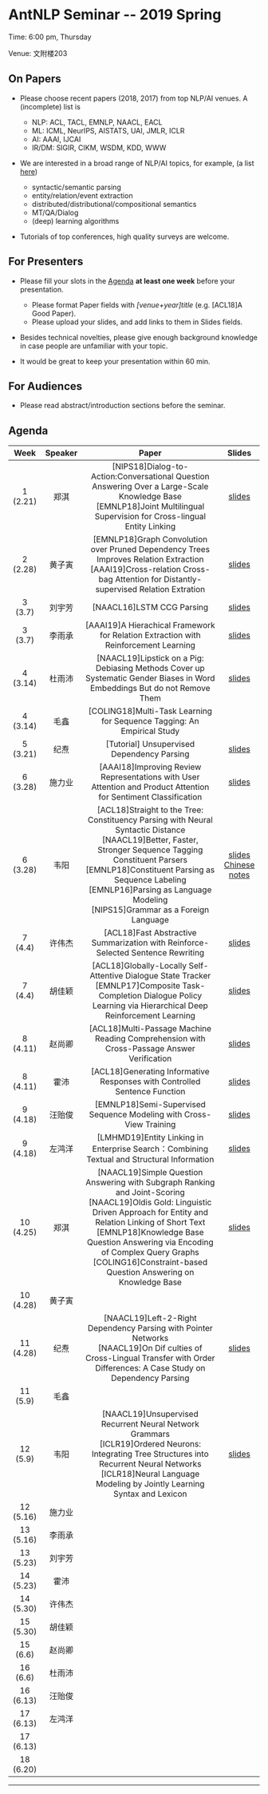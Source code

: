 # AntNLP Seminar -- 2019 Spring

Time: 6:00 pm, Thursday

Venue: 文附楼203

## On Papers

- Please choose recent papers (2018, 2017) from top NLP/AI venues. A (incomplete) list is
  - NLP: ACL, TACL, EMNLP, NAACL, EACL
  - ML:  ICML, NeurIPS, AISTATS, UAI, JMLR, ICLR
  - AI:  AAAI, IJCAI
  - IR/DM: SIGIR, CIKM, WSDM, KDD, WWW

- We are interested in a broad range of NLP/AI topics, for example, (a list [here](https://slack-files.com/T22T1UP8Q-F726RJERH-9a39cc3d9a))

  - syntactic/semantic parsing
  - entity/relation/event extraction
  - distributed/distributional/compositional semantics
  - MT/QA/Dialog
  - (deep) learning algorithms

- Tutorials of top conferences, high quality surveys are welcome.

## For Presenters

- Please fill your slots in the [Agenda](#agenda) **at least one week** before your presentation.

  - Please format Paper fields with *[venue+year]title* (e.g. [ACL18]A Good Paper).
  - Please upload your slides, and add links to them in Slides fields.
- Besides technical novelties, please give enough background knowledge in case people are unfamiliar with your topic.
- It would be great to keep your presentation within 60 min.

## For Audiences

- Please read abstract/introduction sections before the seminar.

## Agenda

| Week | Speaker | Paper                                    |                  Slides                  |
| :--: | :-----: | :--------------------------------------: | :--------------------------------------: |
| 1 (2.21) |   郑淇  | [NIPS18]Dialog-to-Action:Conversational Question Answering Over a Large-Scale Knowledge Base<br/>[EMNLP18]Joint Multilingual Supervision for Cross-lingual Entity Linking<br/> | [slides](https://github.com/AntNLP/seminar/blob/master/2019Spring/week1/antnlp190221.pptx) |
| 2 (2.28) |   黄子寅 | [EMNLP18]Graph Convolution over Pruned Dependency Trees Improves Relation Extraction<br/>[AAAI19]Cross-relation Cross-bag Attention for Distantly-supervised Relation Extration<br/> |[slides](https://github.com/AntNLP/seminar/blob/master/2019Spring/week2/go.pptx)                           |
| 3 (3.7) | 刘宇芳 | [NAACL16]LSTM CCG Parsing | [slides](https://github.com/AntNLP/seminar/blob/master/2019Spring/week3/LSTM%20CCG%20Parsing.pptx) |
| 3 (3.7) | 李雨承 | [AAAI19]A Hierachical Framework for Relation Extraction with Reinforcement Learning | [slides](https://github.com/AntNLP/seminar/blob/master/2019Spring/week3/%E8%87%AA%E7%84%B6%E8%AF%AD%E8%A8%80%E5%A4%84%E7%90%86%E8%AE%A8%E8%AE%BA%E7%89%88HRL.pdf) |
|  4 (3.14)  | 杜雨沛 | [NAACL19]Lipstick on a Pig: Debiasing Methods Cover up Systematic Gender Biases in Word Embeddings But do not Remove Them  | [slides](https://github.com/AntNLP/seminar/blob/master/2019Spring/week4/seminar_Mar.14.pdf) |
| 4 (3.14) | 毛鑫 | [COLING18]Multi-Task Learning for Sequence Tagging: An Empirical Study |        |
|  5 (3.21)  | 纪焘 | [Tutorial] Unsupervised Dependency Parsing |    [slides](https://github.com/AntNLP/seminar/blob/master/2019Spring/week5/unsupervised-parsing.pdf)    |
|  6 (3.28)   | 施力业 | [AAAI18]Improving Review Representations with User Attention and Product Attention for Sentiment Classification | [slides](https://github.com/AntNLP/seminar/blob/master/2019Spring/week6/3.21nlp.pptx) |
| 6 (3.28) | 韦阳 | [ACL18]Straight to the Tree: Constituency Parsing with Neural Syntactic Distance<br/>[NAACL19]Better, Faster, Stronger Sequence Tagging Constituent Parsers<br/>[EMNLP18]Constituent Parsing as Sequence Labeling<br/>[EMNLP16]Parsing as Language Modeling<br/>[NIPS15]Grammar as a Foreign Language | [slides](https://github.com/AntNLP/seminar/blob/master/2019Spring/week6/ConParSeqLab.pdf)<br/>[Chinese notes](https://godweiyang.com/2019/03/11/ConParSeqLab/) |
|  7 (4.4)  | 许伟杰 | [ACL18]Fast Abstractive Summarization with Reinforce-Selected Sentence Rewriting |   [slides](https://github.com/AntNLP/seminar/blob/master/2019Spring/week7/Fast_abs_rl.pptx)             |
|  7 (4.4)  | 胡佳颖 | [ACL18]Globally-Locally Self-Attentive Dialogue State Tracker<br/>[EMNLP17]Composite Task-Completion Dialogue Policy Learning via Hierarchical Deep Reinforcement Learning |                   [slides](https://github.com/AntNLP/seminar/blob/master/2019Spring/week7/%E8%AE%BA%E6%96%87%E5%88%86%E4%BA%AB4.pptx)                       |
| 8 (4.11) | 赵尚卿 | [ACL18]Multi-Passage Machine Reading Comprehension with Cross-Passage Answer Verification | [slides](https://github.com/AntNLP/seminar/blob/master/2019Spring/week8/S-Net.pdf) |
|  8 (4.11)  | 霍沛 | [ACL18]Generating Informative Responses with Controlled Sentence Function | [slides](https://github.com/AntNLP/seminar/blob/master/2019Spring/week8/%E9%9C%8D%E6%B2%9Bnlp%E8%87%AA%E7%84%B6%E8%AF%AD%E8%A8%80%E5%A4%84%E7%90%86%E8%AE%A8%E8%AE%BA%E7%8F%AD.pptx) |
| 9 (4.18)| 汪贻俊 | [EMNLP18]Semi-Supervised Sequence Modeling with Cross-View Training | [slides](https://github.com/Receiling/seminar/blob/master/2019Spring/week9/CVT.pdf) |
|  9 (4.18)  | 左鸿洋 | [LMHMD19]Entity Linking in Enterprise Search：Combining Textual and Structural Information |     [slides](https://github.com/Receiling/seminar/blob/master/2019Spring/week9/CVT.pdf)   |
| 10 (4.25) | 郑淇 | [NAACL19]Simple Question Answering with Subgraph Ranking and Joint-Scoring<br/>[NAACL19]Oldis Gold: Linguistic Driven Approach for Entity and Relation Linking of Short Text<br/>[EMNLP18]Knowledge Base Question Answering via Encoding of Complex Query Graphs<br/>[COLING16]Constraint-based Question Answering on Knowledge Base |    [slides](https://github.com/AntNLP/seminar/blob/master/2019Spring/week9/Entity%20linking%20in%20Enterprise%20search.pptx)    |
|  10 (4.28)  | 黄子寅 |   |   |
| 11 (4.28) | 纪焘 | [NAACL19]Left-2-Right Dependency Parsing with Pointer Networks<br/>[NAACL19]On Dif culties of Cross-Lingual Transfer with Order Differences: A Case Study on Dependency Parsing | [slides](https://github.com/AntNLP/seminar/blob/master/2019Spring/week11/naacl19_dep_parsing.pdf) |
|  11 (5.9)  | 毛鑫 |       |                                          |
| 12 (5.9) | 韦阳 | [NAACL19]Unsupervised Recurrent Neural Network Grammars<br/>[ICLR19]Ordered Neurons: Integrating Tree Structures into Recurrent Neural Networks<br/>[ICLR18]Neural Language Modeling by Jointly Learning Syntax and Lexicon | [slides](https://github.com/AntNLP/seminar/blob/master/2019Spring/week12/lecture8.pdf) |
|  12 (5.16)  | 施力业 |       |                                          |
| 13 (5.16)| 李雨承  |       | |
|  13 (5.23)  | 刘宇芳 |       |                                          |
| 14 (5.23) | 霍沛 |       | |
|  14 (5.30)  | 许伟杰 |       |                                          |
| 15 (5.30) | 胡佳颖 |       | |
|  15 (6.6)  | 赵尚卿 |       |                                          |
| 16 (6.6)  | 杜雨沛 |       | |
| 16 (6.13) | 汪贻俊 |                       |                                          |
| 17 (6.13) | 左鸿洋 |  | |
| 17 (6.13) |    |                |                                          |
| 18 (6.20) | | ||

---
